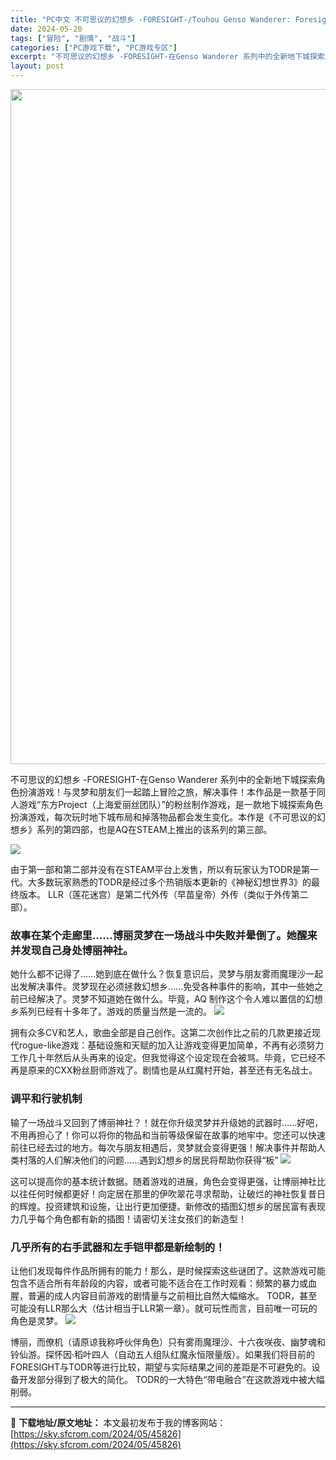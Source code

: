 ```yaml
---
title: "PC中文 不可思议的幻想乡 -FORESIGHT-/Touhou Genso Wanderer: Foresight+更新v1.06 4.5G"
date: 2024-05-20
tags: ["冒险", "剧情", "战斗"]
categories: ["PC游戏下载", "PC游戏专区"]
excerpt: "不可思议的幻想乡 -FORESIGHT-在Genso Wanderer 系列中的全新地下城探索角色扮演游戏！与灵梦和朋友们一起踏上冒险之旅，解决事件！本作品是一款基于同人游戏“东方Project（上海爱丽丝团队）”的粉丝制作游戏，是一款地下城探索角色扮演游戏，每次玩时地下城布局和掉落物品都会发生变化&hellip;"
layout: post
---
```


<img class="aligncenter size-full wp-image-45823" src="https://sky.sfcrom.com/wp-content/uploads/2024/05/20240520123811-e8454.jpeg" alt="" width="1200" height="1080" />

不可思议的幻想乡 -FORESIGHT-在Genso Wanderer 系列中的全新地下城探索角色扮演游戏！与灵梦和朋友们一起踏上冒险之旅，解决事件！本作品是一款基于同人游戏“东方Project（上海爱丽丝团队）”的粉丝制作游戏，是一款地下城探索角色扮演游戏，每次玩时地下城布局和掉落物品都会发生变化。本作是《不可思议的幻想乡》系列的第四部，也是AQ在STEAM上推出的该系列的第三部。

<img src="https://sky.sfcrom.com/wp-content/uploads/2024/05/20240520123811-7befa.jpeg" />

由于第一部和第二部并没有在STEAM平台上发售，所以有玩家认为TODR是第一代。大多数玩家熟悉的TODR是经过多个热销版本更新的《神秘幻想世界3》的最终版本。 LLR（莲花迷宫）是第二代外传（早苗皇帝）外传（类似于外传第二部）。
<h3>故事在某个走廊里……博丽灵梦在一场战斗中失败并晕倒了。她醒来并发现自己身处博丽神社。</h3>
她什么都不记得了……她到底在做什么？恢复意识后，灵梦与朋友雾雨魔理沙一起出发解决事件。灵梦现在必须拯救幻想乡……免受各种事件的影响，其中一些她之前已经解决了。灵梦不知道她在做什么。毕竟，AQ 制作这个令人难以置信的幻想乡系列已经有十多年了。游戏的质量当然是一流的。

<img src="https://sky.sfcrom.com/wp-content/uploads/2024/05/20240520123812-a53ea.jpeg" />

拥有众多CV和艺人，歌曲全部是自己创作。这第二次创作比之前的几款更接近现代rogue-like游戏：基础设施和天赋的加入让游戏变得更加简单，不再有必须努力工作几十年然后从头再来的设定。但我觉得这个设定现在会被骂。毕竟，它已经不再是原来的CXX粉丝厨师游戏了。剧情也是从红魔村开始，甚至还有无名战士。
<h3>调平和行驶机制</h3>
输了一场战斗又回到了博丽神社？！就在你升级灵梦并升级她的武器时……好吧，不用再担心了！你可以将你的物品和当前等级保留在故事的地牢中。您还可以快速前往已经去过的地方。每次与朋友相遇后，灵梦就会变得更强！解决事件并帮助人类村落的人们解决他们的问题......遇到幻想乡的居民将帮助你获得“板”

<img src="https://sky.sfcrom.com/wp-content/uploads/2024/05/20240520123812-5756e.jpeg" />

这可以提高你的基本统计数据。随着游戏的进展，角色会变得更强，让博丽神社比以往任何时候都更好！向定居在那里的伊吹翠花寻求帮助，让破烂的神社恢复昔日的辉煌。投资建筑和设施，让出行更加便捷。新修改的插图幻想乡的居民富有表现力几乎每个角色都有新的插图！请密切关注女孩们的新造型！
<h3>几乎所有的右手武器和左手铠甲都是新绘制的！</h3>
让他们发现每件作品所拥有的能力！那么，是时候探索这些谜团了。这款游戏可能包含不适合所有年龄段的内容，或者可能不适合在工作时观看：频繁的暴力或血腥，普遍的成人内容目前游戏的剧情量与之前相比自然大幅缩水。 TODR，甚至可能没有LLR那么大（估计相当于LLR第一章）。就可玩性而言，目前唯一可玩的角色是灵梦。

<img src="https://sky.sfcrom.com/wp-content/uploads/2024/05/20240520123813-6221f.jpeg" />

博丽，而僚机（请原谅我称呼伙伴角色）只有雾雨魔理沙、十六夜咲夜、幽梦魂和铃仙游。探怀因·稻叶四人（自动五人组队红魔永恒限量版）。如果我们将目前的FORESIGHT与TODR等进行比较，期望与实际结果之间的差距是不可避免的。设备开发部分得到了极大的简化。 TODR的一大特色“带电融合”在这款游戏中被大幅削弱。

---
📖 **下载地址/原文地址：** 本文最初发布于我的博客网站：[https://sky.sfcrom.com/2024/05/45826](https://sky.sfcrom.com/2024/05/45826)
